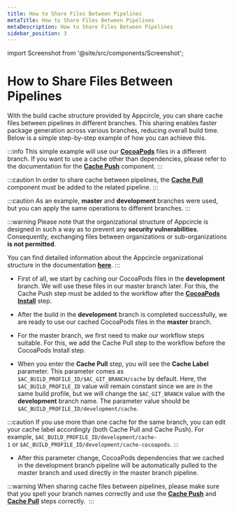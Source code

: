 ```yaml
---
title: How to Share Files Between Pipelines 
metaTitle: How to Share Files Between Pipelines
metaDescription: How to Share Files Between Pipelines
sidebar_position: 3
---
```


import Screenshot from '@site/src/components/Screenshot';

# How to Share Files Between Pipelines

With the build cache structure provided by Appcircle, you can share cache files between pipelines in different branches. This sharing enables faster package generation across various branches, reducing overall build time. Below is a simple step-by-step example of how you can achieve this.

:::info
This simple example will use our [**CocoaPods**](https://cocoapods.org/) files in a different branch. If you want to use a cache other than dependencies, please refer to the documentation for the [**Cache Push**](https://docs.appcircle.io/workflows/common-workflow-steps/#cache-push) component.
:::

:::caution
In order to share cache between pipelines, the [**Cache Pull**](https://docs.appcircle.io/workflows/common-workflow-steps/#cache-pull) component must be added to the related pipeline.
:::

:::caution
As an example, **master** and **development** branches were used, but you can apply the same operations to different branches.
:::

:::warning
Please note that the organizational structure of Appcircle is designed in such a way as to prevent any **security vulnerabilities**. Consequently, exchanging files between organizations or sub-organizations **is not permitted**.

You can find detailed information about the Appcircle organizational structure in the documentation [**here**](https://docs.appcircle.io/account/my-organization).
:::

- First of all, we start by caching our CocoaPods files in the **development** branch. We will use these files in our master branch later. For this, the Cache Push step must be added to the workflow after the [**CocoaPods Install**](https://docs.appcircle.io/workflows/ios-specific-workflow-steps/cocoapods-install) step.

<Screenshot url='https://cdn.appcircle.io/docs/assets/BE2911-cacheDevelop.png' />

- After the build in the **development** branch is completed successfully, we are ready to use our cached CocoaPods files in the **master** branch.

<Screenshot url='https://cdn.appcircle.io/docs/assets/BE2911-cacheSuccess.png' />

- For the master branch, we first need to make our workflow steps suitable. For this, we add the Cache Pull step to the workflow before the CocoaPods Install step.

<Screenshot url='https://cdn.appcircle.io/docs/assets/BE2911-cacheMaster.png' />

- When you enter the **Cache Pull** step, you will see the **Cache Label** parameter. This parameter comes as `$AC_BUILD_PROFILE_ID/$AC_GIT_BRANCH/cache` by default. Here, the `$AC_BUILD_PROFILE_ID` value will remain constant since we are in the same build profile, but we will change the `$AC_GIT_BRANCH` value with the **development** branch name. The parameter value should be `$AC_BUILD_PROFILE_ID/development/cache`.

:::caution
If you use more than one cache for the same branch, you can edit your cache label accordingly (both Cache Pull and Cache Push). For example, `$AC_BUILD_PROFILE_ID/development/cache-1` or `$AC_BUILD_PROFILE_ID/development/cache-cocoapods`.
:::

<Screenshot url='https://cdn.appcircle.io/docs/assets/BE2911-cacheLabel.png' />

- After this parameter change, CocoaPods dependencies that we cached in the development branch pipeline will be automatically pulled to the master branch and used directly in the master branch pipeline.

<Screenshot url='https://cdn.appcircle.io/docs/assets/BE2911-pullSuccess.png' />

:::warning
When sharing cache files between pipelines, please make sure that you spell your branch names correctly and use the [**Cache Push**](https://docs.appcircle.io/workflows/common-workflow-steps/#cache-push) and [**Cache Pull**](https://docs.appcircle.io/workflows/common-workflow-steps/#cache-pull) steps correctly. 
:::